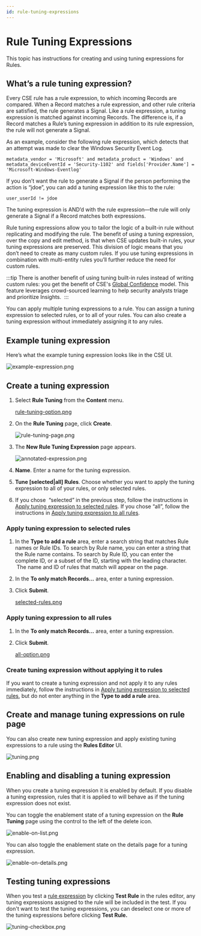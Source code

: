 ```yaml
---
id: rule-tuning-expressions
---
```


# Rule Tuning Expressions

This topic has instructions for creating and using tuning expressions for Rules.

## What’s a rule tuning expression?

Every CSE rule has a rule expression, to which incoming Records are compared. When a Record matches a rule expression, and other rule criteria are satisfied, the rule generates a Signal. Like a rule expression, a tuning expression is matched against incoming Records. The difference is, if a Record matches a Rule’s tuning expression in addition to its rule expression, the rule will not generate a Signal.

As an example, consider the following rule expression, which detects that an attempt was made to clear the Windows Security Event Log.

```
metadata_vendor = 'Microsoft' and metadata_product = 'Windows' and metadata_deviceEventId = 'Security-1102' and fields['Provider.Name'] = 'Microsoft-Windows-Eventlog'
```

If you don’t want the rule to generate a Signal if the person performing the action is “jdoe”, you can add a tuning expression like this to the rule:

`user_userId != jdoe`

The tuning expression is AND’d with the rule expression—the rule will only generate a Signal if a Record matches both expressions. 

Rule tuning expressions allow you to tailor the logic of a built-in rule without replicating and modifying the rule. The benefit of using a tuning expression, over the copy and edit method, is that when CSE updates built-in rules, your tuning expressions are preserved. This division of logic means that you don’t need to create as many custom rules. If you use tuning expressions in combination with multi-entity rules you’ll further reduce the need for custom rules.   

:::tip
There is another benefit of using tuning built-in rules instead of writing custom rules: you get the benefit of CSE's [Global Confidence](../Records,_Signals,_Entities,_and_Insights/09Global_Intelligence_for_Security_Insights.md "Global Intelligence for Security Insights") model. This feature leverages crowd-sourced learning to help security analysts triage and prioritize Insights. 
:::

You can apply multiple tuning expressions to a rule. You can assign a tuning expression to selected rules, or to all of your rules. You can also create a tuning expression without immediately assigning it to any rules.

## Example tuning expression

Here’s what the example tuning expression looks like in the CSE UI.

![example-expression.png](/img/cloud-siem-enterprise/example-expression.png)

## Create a tuning expression

1. Select **Rule Tuning** from the **Content** menu.

    [rule-tuning-option.png](/img/cloud-siem-enterprise/rule-tuning-option.png)
1. On the **Rule Tuning** page, click **Create**.

    ![rule-tuning-page.png](/img/cloud-siem-enterprise/rule-tuning-page.png)
1. The **New Rule Tuning Expression** page appears.

    ![annotated-expression.png](/img/cloud-siem-enterprise/annotated-expression.png)
1. **Name**. Enter a name for the tuning expression. 
1. **Tune \[selected\|all\] Rules**. Choose whether you want to apply the tuning expression to all of your rules, or only selected rules. 
1. If you chose  “selected” in the previous step, follow the instructions in [Apply tuning expression to selected rules](./Rule_Tuning_Expressions.md "Rule Tuning Expressions"). If you chose “all”, follow the instructions in [Apply tuning expression to all rules](./Rule_Tuning_Expressions.md "Rule Tuning Expressions").

### Apply tuning expression to selected rules

1. In the **Type to add a rule** area, enter a search string that matches Rule names or Rule IDs. To search by Rule name, you can enter a string that the Rule name contains. To search by Rule ID, you can enter the complete ID, or a subset of the ID, starting with the leading character.  The name and ID of rules that match will appear on the page.
1. In the **To only match Records...** area, enter a tuning expression. 
1. Click **Submit**.

    [selected-rules.png](/img/cloud-siem-enterprise/selected-rules.png)

### Apply tuning expression to all rules

1. In the **To only match Records...** area, enter a tuning expression. 
1. Click **Submit**.

    [all-option.png](/img/cloud-siem-enterprise/all-option.png)

### Create tuning expression without applying it to rules

If you want to create a tuning expression and not apply it to any rules immediately, follow the instructions in [Apply tuning expression to selected rules](./Rule_Tuning_Expressions.md "Rule Tuning Expressions"), but do not enter anything in the **Type to add a rule** area.

## Create and manage tuning expressions on rule page

You can also create new tuning expression and apply existing tuning expressions to a rule using the **Rules Editor** UI.

![tuning.png](/img/cloud-siem-enterprise/tuning.png)

## Enabling and disabling a tuning expression

When you create a tuning expression it is enabled by default. If you disable a tuning expression, rules that it is applied to will behave as if the tuning expression does not exist. 

You can toggle the enablement state of a tuning expression on the **Rule Tuning** page using the control to the left of the delete icon.

![enable-on-list.png](/img/cloud-siem-enterprise/enable-on-list.png)

You can also toggle the enablement state on the details page for a tuning expression.

![enable-on-details.png](/img/cloud-siem-enterprise/enable-on-details.png)

## Testing tuning expressions

When you test a [rule expression](01_About_CSE_Rules.md "About CSE Rules") by clicking **Test Rule** in the rules editor, any tuning expressions assigned to the rule will be included in the test. If you don't want to test the tuning expressions, you can deselect one or more of the tuning expressions before clicking **Test Rule.**

![tuning-checkbox.png](/img/cloud-siem-enterprise/tuning-checkbox.png)

 
